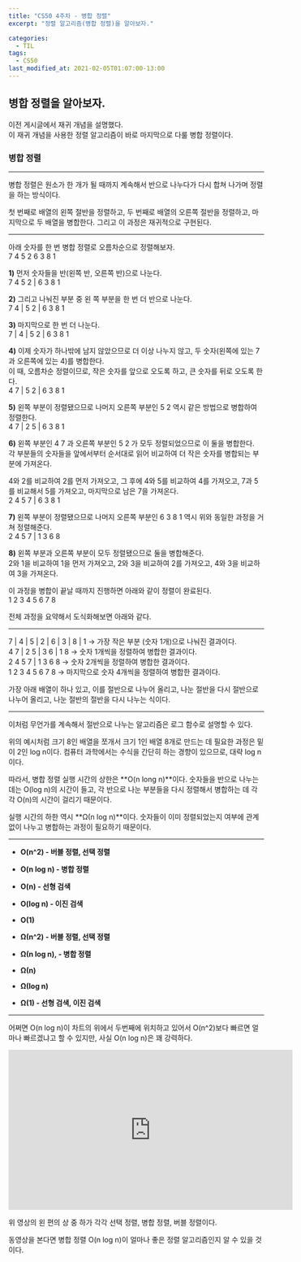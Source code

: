 ```yaml
---
title: "CS50 4주차 - 병합 정렬"
excerpt: "정렬 알고리즘(병합 정렬)을 알아보자."

categories:
  - TIL
tags:
  - CS50
last_modified_at: 2021-02-05T01:07:00-13:00
---
```


## 병합 정렬을 알아보자.

이전 게시글에서 재귀 개념을 설명했다.  
이 재귀 개념을 사용한 정렬 알고리즘이 바로 마지막으로 다룰 병합 정렬이다.


### 병합 정렬
- - -

병합 정렬은 원소가 한 개가 될 때까지 계속해서 반으로 나누다가 다시 합쳐 나가며 정렬을 하는 방식이다. 

첫 번째로 배열의 왼쪽 절반을 정렬하고, 두 번째로 배열의 오른쪽 절반을 정렬하고, 마지막으로 두 배열을 병합한다. 그리고 이 과정은 재귀적으로 구현된다.  

- - -



아래 숫자를 한 번 병합 정렬로 오름차순으로 정렬해보자.  
7 4 5 2 6 3 8 1  



**1)** 먼저 숫자들을 반(왼쪽 반, 오른쪽 반)으로 나눈다.  
7 4 5 2 | 6 3 8 1  



**2)** 그리고 나눠진 부분 중 왼 쪽 부분을 한 번 더 반으로 나눈다.  
7 4 | 5 2 | 6 3 8 1  



**3)** 마지막으로 한 번 더 나눈다.  
7 | 4 | 5 2 | 6 3 8 1  



**4)** 이제 숫자가 하나밖에 남지 않았으므로 더 이상 나누지 않고, 두 숫자(왼쪽에 있는 7과 오른쪽에 있는 4)를 병합한다.  
이 때, 오름차순 정렬이므로, 작은 숫자를 앞으로 오도록 하고, 큰 숫자를 뒤로 오도록 한다.  
4 7 | 5 2 | 6 3 8 1  



**5)** 왼쪽 부분이 정렬됐으므로 나머지 오른쪽 부분인 5 2 역시 같은 방법으로 병합하여 정렬한다.   
4 7 | 2 5 | 6 3 8 1  



**6)** 왼쪽 부분인 4 7 과 오른쪽 부분인 5 2 가 모두 정렬되었으므로 이 둘을 병합한다.  
각 부분들의 숫자들을 앞에서부터 순서대로 읽어 비교하여 더 작은 숫자를 병합되는 부분에 가져온다.   

4와 2를 비교하여 2를 먼저 가져오고, 그 후에 4와 5를 비교하여 4를 가져오고, 7과 5를 비교해서 5를 가져오고, 마지막으로 남은 7을 가져온다.  
2 4 5 7 | 6 3 8 1  



**7)** 왼쪽 부분이 정렬됐으므로 나머지 오른쪽 부분인 6 3 8 1 역시 위와 동일한 과정을 거쳐 정렬해준다.   
2 4 5 7 | 1 3 6 8  



**8)** 왼쪽 부분과 오른쪽 부분이 모두 정렬됐으므로 둘을 병합해준다.   
2와 1을 비교하여 1을 먼저 가져오고, 2와 3을 비교하여 2를 가져오고, 4와 3을 비교하여 3을 가져온다.  

이 과정을 병합이 끝날 때까지 진행하면 아래와 같이 정렬이 완료된다.  
1 2 3 4 5 6 7 8  


전체 과정을 요약해서 도식화해보면 아래와 같다.  
  
- - -  

7 | 4 | 5 | 2 | 6 | 3 | 8 | 1 → 가장 작은 부분 (숫자 1개)으로 나눠진 결과이다.  
4 7 | 2 5 | 3 6 | 1 8 → 숫자 1개씩을 정렬하여 병합한 결과이다.   
2 4 5 7 | 1 3 6 8 → 숫자 2개씩을 정렬하여 병합한 결과이다.  
1 2 3 4 5 6 7 8 → 마지막으로 숫자 4개씩을 정렬하여 병합한 결과이다.  
  
  


가장 아래 배열이 하나 있고, 이를 절반으로 나누어 올리고, 나눈 절반을 다시 절반으로 나누어 올리고, 나눈 절반의 절반을 다시 나누는 식이다.  


- - -


이처럼 무언가를 계속해서 절반으로 나누는 알고리즘은 로그 함수로 설명할 수 있다. 

위의 예시처럼 크기 8인 배열을 쪼개서 크기 1인 배열 8개로 만드는 데 필요한 과정은 밑이 2인 log n이다. 컴퓨터 과학에서는 수식을 간단히 하는 경향이 있으므로, 대략 log n이다. 

따라서, 병합 정렬 실행 시간의 상한은 **O(n long n)**이다. 숫자들을 반으로 나누는 데는 O(log n)의 시간이 들고, 각 반으로 나눈 부분들을 다시 정렬해서 병합하는 데 각각 O(n)의 시간이 걸리기 때문이다.

실행 시간의 하한 역시 **Ω(n log n)**이다. 숫자들이 이미 정렬되었는지 여부에 관계없이 나누고 병합하는 과정이 필요하기 때문이다.  


- - -
+ **O(n^2) - 버블 정렬, 선택 정렬**  
+ **O(n log n) - 병합 정렬**  
+ **O(n) - 선형 검색**  
+ **O(log n) - 이진 검색**  
+ **O(1)**  

+ **Ω(n^2) - 버블 정렬, 선택 정렬**  
+ **Ω(n log n), - 병합 정렬**  
+ **Ω(n)**  
+ **Ω(log n)**  
+ **Ω(1) - 선형 검색, 이진 검색**  
- - -
  

어쩌면 O(n log n)이 차트의 위에서 두번째에 위치하고 있어서 O(n^2)보다 빠르면 얼마나 빠르겠냐고 할 수 있지만, 사실 O(n log n)은 꽤 강력하다.

  

<iframe width="560" height="315" src="https://www.youtube.com/embed/ZZuD6iUe3Pc" frameborder="0" allowfullscreen></iframe>

  

위 영상의 왼 편의 상 중 하가 각각 선택 정렬, 병합 정렬, 버블 정렬이다. 

동영상을 본다면 병합 정렬 O(n log n)이 얼마나 좋은 정렬 알고리즘인지 알 수 있을 것이다. 



